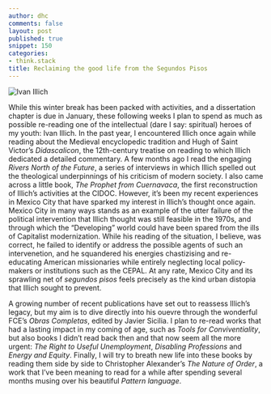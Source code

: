 ```yaml
---
author: dhc
comments: false
layout: post
published: true
snippet: 150
categories:
- think.stack
title: Reclaiming the good life from the Segundos Pisos
---
```


![Ivan Illich](https://robbbeck.files.wordpress.com/2011/05/illich.jpg)

While this winter break has been packed with activities, and a dissertation chapter is due in January, these following weeks I plan to spend as much as possible re-reading one of the intellectual (dare I say: spiritual) heroes of my youth: Ivan Illich. In the past year, I encountered Illich once again while reading about the Medieval encyclopedic tradition and Hugh of Saint Victor’s *Didascalicon*, the 12th-century treatise on reading to which Illich dedicated a detailed commentary. A few months ago I read the engaging *Rivers North of the Future*, a series of interviews in which Illich spelled out the theological underpinnings of his criticism of modern society.  I also came across a little book, *The Prophet from Cuernavaca*, the first reconstruction of Illich’s activities at the CIDOC. However, it’s been my recent experiences in Mexico City that have sparked my interest in Illich’s thought once again. Mexico City in many ways stands as an example of the utter failure of the political intervention that Illich thought was still feasible in the 1970s, and through which the “Developing” world could have been spared from the ills of Capitalist modernization. While his reading of the situation, I believe, was correct, he failed to identify or address the possible agents of such an intervenetion, and he squandered his energies chastizising and re-educating American missionaries while entirely neglecting local policy-makers or institutions such as the CEPAL. At any rate, Mexico City and its sprawling net of  *segundos pisos* feels precisely as the kind urban distopia that Illich sought to prevent.

A growing number of recent publications have set out to reassess Illich’s legacy, but my aim is to dive directly into his ouevre through the wonderful FCE’s *Obras Completas*, edited by Javier Sicilia.  I plan to re-read works that had a lasting impact in my coming of age, such as *Tools for Conviventiality*, but also books I didn’t read back then and that now seem all the more urgent: *The Right to Useful Unemployment*, *Disabling Professions* and *Energy and Equity*.  Finally, I will try to breath new life into these books by reading them side by side to Christopher Alexander’s *The Nature of Order*, a work that I’ve been meaning to read for a while after spending several months musing over his beautiful *Pattern language*.
